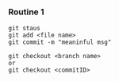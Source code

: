 ### Routine 1

```
git staus
git add <file name>
git commit -m "meaninful msg"
```



```
git checkout <branch name>
or
git checkout <commitID>
```